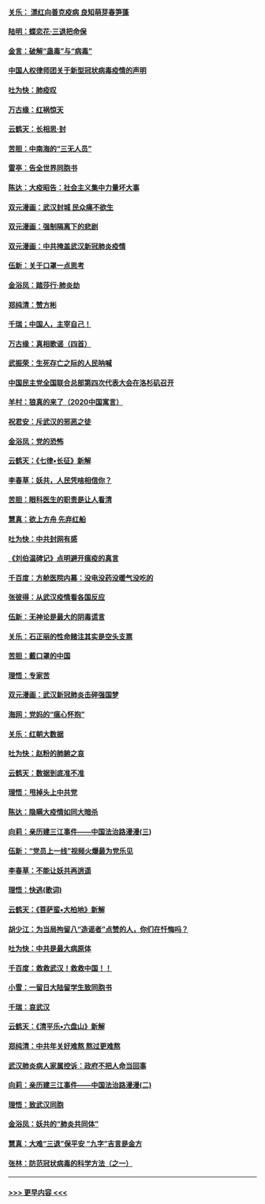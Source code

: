 #### [关乐： 漂红向善克疫病 良知萌芽春笋蓬](../pages/nsc993/n11865710.md?t=02131855) 
#### [陆明：蝶恋花‧三退把命保](../pages/nsc993/n11865673.md?t=02131855) 
#### [金言：破解“蛊毒”与“病毒”](../pages/nsc993/n11864103.md?t=02131855) 
#### [中国人权律师团关于新型冠状病毒疫情的声明](../pages/nsc993/n11864249.md?t=02131855) 
#### [吐为快：肺疫叹](../pages/nsc993/n11864027.md?t=02131855) 
#### [万古缘：红祸惊天](../pages/nsc993/n11864079.md?t=02131855) 
#### [云鹤天：长相思‧封](../pages/nsc993/n11864006.md?t=02131855) 
#### [苦胆：中南海的“三无人员”](../pages/nsc993/n11862997.md?t=02131855) 
#### [雷亭：告全世界同胞书](../pages/nsc993/n11862572.md?t=02131855) 
#### [陈达：大疫昭告：社会主义集中力量坏大事](../pages/nsc993/n11859419.md?t=02131855) 
#### [双元漫画：武汉封城 民众痛不欲生](../pages/nsc993/n11859287.md?t=02131855) 
#### [双元漫画：强制隔离下的悲剧](../pages/nsc993/n11859244.md?t=02131855) 
#### [双元漫画：中共掩盖武汉新冠肺炎疫情](../pages/nsc993/n11858249.md?t=02131855) 
#### [伍新：关于口罩一点思考](../pages/nsc993/n11859195.md?t=02131855) 
#### [金浴凤：踏莎行‧肺炎劫](../pages/nsc993/n11858227.md?t=02131855) 
#### [郑纯清：赞方彬](../pages/nsc993/n11856803.md?t=02131855) 
#### [千瑞；中国人，主宰自己！](../pages/nsc993/n11856793.md?t=02131855) 
#### [万古缘：真相歌谣（四首）](../pages/nsc993/n11856263.md?t=02131855) 
#### [武振荣：生死存亡之际的人民呐喊](../pages/nsc993/n11856256.md?t=02131855) 
#### [中国民主党全国联合总部第四次代表大会在洛杉矶召开](../pages/nsc993/n11856344.md?t=02131855) 
#### [羊村：狼真的来了（2020中国寓言）](../pages/nsc993/n11856229.md?t=02131855) 
#### [祝君安：斥武汉的邪恶之徒](../pages/nsc993/n11855861.md?t=02131855) 
#### [金浴凤：党的恐怖](../pages/nsc993/n11855849.md?t=02131855) 
#### [云鹤天：《七律▪长征》新解](../pages/nsc993/n11855479.md?t=02131855) 
#### [李春草：妖共，人民凭啥相信你？](../pages/nsc993/n11855196.md?t=02131855) 
#### [苦胆：眼科医生的职责是让人看清](../pages/nsc993/n11853840.md?t=02131855) 
#### [慧真：欲上方舟 先弃红船](../pages/nsc993/n11853483.md?t=02131855) 
#### [吐为快：中共封网有感](../pages/nsc993/n11852575.md?t=02131855) 
#### [《刘伯温碑记》点明避开瘟疫的真言](../pages/nsc993/n11852128.md?t=02131855) 
#### [千百度：方舱医院内幕：没电没药没暖气没吃的](../pages/nsc993/n11850211.md?t=02131855) 
#### [张彼得：从武汉疫情看各国反应](../pages/nsc993/n11850102.md?t=02131855) 
#### [伍新：无神论是最大的阴毒谎言](../pages/nsc993/n11846129.md?t=02131855) 
#### [关乐：石正丽的性命赌注其实是空头支票](../pages/nsc993/n11846109.md?t=02131855) 
#### [苦胆：戴口罩的中国](../pages/nsc993/n11845576.md?t=02131855) 
#### [理悟：专家苦](../pages/nsc993/n11845564.md?t=02131855) 
#### [双元漫画：武汉新冠肺炎击碎强国梦](../pages/nsc993/n11843320.md?t=02131855) 
#### [海网：党妈的“瘟心怀抱”](../pages/nsc993/n11840740.md?t=02131855) 
#### [关乐：红朝大数据](../pages/nsc993/n11840675.md?t=02131855) 
#### [吐为快：赵粉的肺腑之哀](../pages/nsc993/n11840618.md?t=02131855) 
#### [云鹤天：数据到底准不准](../pages/nsc993/n11840325.md?t=02131855) 
#### [理悟：甩掉头上中共党](../pages/nsc993/n11838826.md?t=02131855) 
#### [陈达：隐瞒大疫情如同大暗杀](../pages/nsc993/n11838771.md?t=02131855) 
#### [向莉：亲历建三江事件——中国法治路漫漫(三)](../pages/nsc993/n11831825.md?t=02131855) 
#### [伍新：“党员上一线”视频火爆最为党乐见](../pages/nsc993/n11838200.md?t=02131855) 
#### [李春草：不能让妖共再逍遥](../pages/nsc993/n11838102.md?t=02131855) 
#### [理悟：快逃(歌词)](../pages/nsc993/n11838083.md?t=02131855) 
#### [云鹤天：《菩萨蛮▪大柏地》新解](../pages/nsc993/n11838059.md?t=02131855) 
#### [胡少江：为当局拘留八“造谣者”点赞的人，你们在忏悔吗？](../pages/nsc993/n11836801.md?t=02131855) 
#### [吐为快：中共是最大病原体](../pages/nsc993/n11836748.md?t=02131855) 
#### [千百度：救救武汉！救救中国！！](../pages/nsc993/n11836145.md?t=02131855) 
#### [小雪：一留日大陆留学生致同胞书](../pages/nsc993/n11834624.md?t=02131855) 
#### [千瑞：哀武汉](../pages/nsc993/n11833647.md?t=02131855) 
#### [云鹤天：《清平乐▪六盘山》新解](../pages/nsc993/n11833611.md?t=02131855) 
#### [郑纯清：中共年关好难熬 熬过更难熬](../pages/nsc993/n11833489.md?t=02131855) 
#### [武汉肺炎病人家属控诉：政府不把人命当回事](../pages/nsc993/n11833205.md?t=02131855) 
#### [向莉：亲历建三江事件——中国法治路漫漫(二)](../pages/nsc993/n11829102.md?t=02131855) 
#### [理悟：致武汉同胞](../pages/nsc993/n11831522.md?t=02131855) 
#### [金浴凤：妖共的“肺炎共同体”](../pages/nsc993/n11829448.md?t=02131855) 
#### [慧真：大难“三退”保平安 “九字”吉言是金方](../pages/nsc993/n11829501.md?t=02131855) 
#### [张林：防范冠状病毒的科学方法（之一）](../pages/nsc993/n11828618.md?t=02131855) 

----
#### [ >>> 更早内容 <<< ](../indexes/nsc993-earlier.md)
